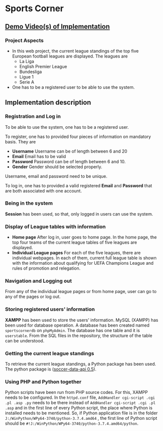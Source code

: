 # Sports Corner

## [Demo Video(s) of Implementation](https://drive.google.com/drive/folders/1WSppbQCXUA3XBVQqKCOxfSuPbRkK2ili?usp=sharing)

### Project Aspects
- In this web project, the current league standings of the top five European  football leagues are displayed. The leagues are 
  - La Liga
  - English Premier League
  - Bundesliga
  - Ligue 1
  - Serie A
- One has to be a registered user to be able to use the system.

## Implementation description
### Registration and Log in 
To be able to use the system, one has to be a registered user. 

To register, one has to provided four pieces of information on mandatory basis. They are 
- **Username** Username can be of length between 6 and 20
- **Email** Email has to be valid
- **Password** Password can be of length between 6 and 10. 
- **Gender** Gender should be selected properly. 

Username, email and password need to be unique.  

To log in, one has to provided a valid registered **Email** and **Password** that are both associated with one account. 

### Being in the system  
**Session** has been used, so that, only logged in users can use the system. 



### Display of League tables with information 

- **Home page** After log in, user goes to home page. In the home page, the top four teams of the current league tables of five leagues are displayed. 
- **Individual League pages** For each of the five leagues, there are individual webpages. In each of them, current full league table is shown with the information about qualifying for UEFA Champions League and rules of promotion and relegation.

### Navigation and Logging out
From any of the individual league pages or from home page, user can go to any of the pages or log out. 


###  Storing registered users' information

**XAMPP** has been used to store the users' information.  MySQL (XAMPP) has been used for database operation. A database has been created named `sportscornerdb` on `phpMyAdmin`. The database has one table and it is `userstable`. From the SQL files in the repository, the structure of the table can be understood. 

### Getting the current league standings 
To retrieve the current league standings, a Python package has been used. <br>
The python package is ([soccer-data-api 0.5](https://pypi.org/project/soccer-data-api/)).

### Using PHP and Python together 

Python scripts have been run from PHP source codes. 
   For this, XAMPP needs to be configured. In the `httpd.conf` file, `AddHandler cgi-script .cgi .pl .asp .py` needs to be there instead of 
   `AddHandler cgi-script .cgi .pl .asp` and in the first line of every Python script, the place where Python is installed needs to be mentioned. 
   So, if Python application file is in the folder `J:/WinPython/WPy64-3740/python-3.7.4.amd64` , the first line of Python script 
   should be `#!J:/WinPython/WPy64-3740/python-3.7.4.amd64/python`.
